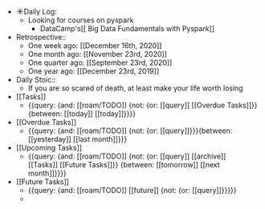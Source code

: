 - ☀️Daily Log:
    - Looking for courses on pyspark
        - DataCamp's[[ Big Data Fundamentals with Pyspark]]
- Retrospective::
    - One week ago: [[December 16th, 2020]]
    - One month ago: [[November 23rd, 2020]]
    - One quarter ago: [[September 23rd, 2020]]
    - One year ago: [[December 23rd, 2019]]
- Daily Stoic::
    - If you are so scared of death, at least make your life worth losing
- [[Tasks]]
    - {{query: {and: [[roam/TODO]] {not: {or: [[query]] [[Overdue Tasks]]}} {between: [[today]] [[today]]}}}}
- [[Overdue Tasks]]
    - {{query: {and: [[roam/TODO]] {not: {or: [[query]]}}}{between: [[yesterday]] [[last month]]}}}
- [[Upcoming Tasks]]
    - {{query: {and: [[roam/TODO]] {not: {or: [[query]] [[archive]] [[Tasks]] [[Future Tasks]]}} {between: [[tomorrow]] [[next month]]}}}}
- [[Future Tasks]]
    - {{query: {and: [[roam/TODO]] [[future]] {not: {or: [[query]]}}}}}
    - 
